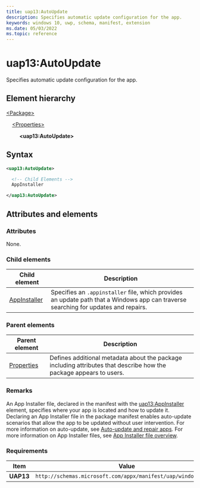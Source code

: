 ```yaml
---
title: uap13:AutoUpdate
description: Specifies automatic update configuration for the app.
keywords: windows 10, uwp, schema, manifest, extension
ms.date: 05/03/2022
ms.topic: reference
---
```


# uap13:AutoUpdate

Specifies automatic update configuration for the app.

## Element hierarchy

[\<Package\>](element-package.md)

&nbsp;&nbsp;&nbsp;&nbsp;[\<Properties\>](element-properties.md)

&nbsp;&nbsp;&nbsp;&nbsp; &nbsp;&nbsp;&nbsp;&nbsp;**\<uap13:AutoUpdate\>**

## Syntax

```xml
<uap13:AutoUpdate>

  <!-- Child Elements -->
  AppInstaller

</uap13:AutoUpdate>
```

## Attributes and elements

### Attributes

None.

### Child elements

| Child element | Description |
|-|-|
| [AppInstaller](element-uap13-appinstaller.md) | Specifies an `.appinstaller` file, which provides an update path that a Windows app can traverse searching for updates and repairs. |

### Parent elements

| Parent element | Description |
|-|-|
| [Properties](element-properties.md) | Defines additional metadata about the package including attributes that describe how the package appears to users. |

### Remarks

An App Installer file, declared in the manifest with the [uap13:AppInstaller](element-uap13-autoupdate.md) element, specifies where your app is located and how to update it. Declaring an App Installer file in the package manifest enables auto-update scenarios that allow the app to be updated without user intervention. For more information on auto-update, see [Auto-update and repair apps](/windows/msix/app-installer/auto-update-and-repair--overview). For more information on App Installer files, see [App Installer file overview](/windows/msix/app-installer/app-installer-file-overview).

### Requirements

| Item | Value |
|-|-|
| **UAP13** | `http://schemas.microsoft.com/appx/manifest/uap/windows/10/13` |
